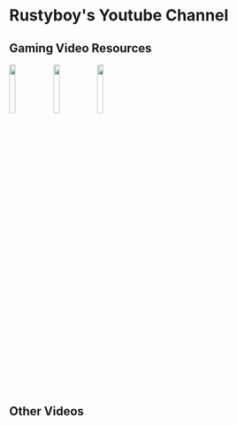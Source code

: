 # Rustyboy's Youtube Channel

## Gaming Video Resources

<a href="mafia_de\README.md"><img src="https://github.com/Rustyb0y/youtube/blob/master/mafia_de/cover.jpg" width="15%"></img></a>
<a href="it-takes-two\README.md"><img src="https://github.com/Rustyb0y/youtube/blob/master/it-takes-two/cover.jpg" width="15%"></img></a>
<a href="return-to-monkey-island\README.md"><img src="https://github.com/Rustyb0y/youtube/blob/master/return-to-monkey-island/cover.jpg" width="15%"></img></a>

## Other Videos

